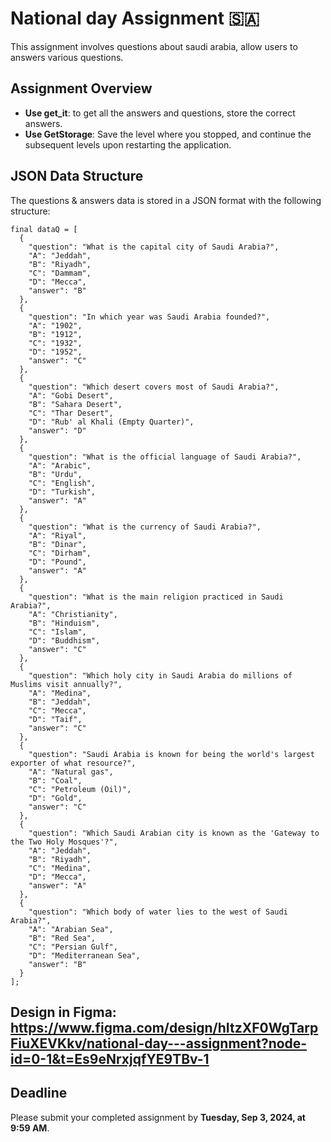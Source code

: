 # National day Assignment 🇸🇦

This assignment involves questions about saudi arabia, allow users to answers various questions.

## Assignment Overview

- **Use get_it**: to get all the answers and questions, store the correct answers.
- **Use GetStorage**: Save the level where you stopped, and continue the subsequent levels upon restarting the application.

## JSON Data Structure
The questions & answers data is stored in a JSON format with the following structure:
```
final dataQ = [
  {
    "question": "What is the capital city of Saudi Arabia?",
    "A": "Jeddah",
    "B": "Riyadh",
    "C": "Dammam",
    "D": "Mecca",
    "answer": "B"
  },
  {
    "question": "In which year was Saudi Arabia founded?",
    "A": "1902",
    "B": "1912",
    "C": "1932",
    "D": "1952",
    "answer": "C"
  },
  {
    "question": "Which desert covers most of Saudi Arabia?",
    "A": "Gobi Desert",
    "B": "Sahara Desert",
    "C": "Thar Desert",
    "D": "Rub' al Khali (Empty Quarter)",
    "answer": "D"
  },
  {
    "question": "What is the official language of Saudi Arabia?",
    "A": "Arabic",
    "B": "Urdu",
    "C": "English",
    "D": "Turkish",
    "answer": "A"
  },
  {
    "question": "What is the currency of Saudi Arabia?",
    "A": "Riyal",
    "B": "Dinar",
    "C": "Dirham",
    "D": "Pound",
    "answer": "A"
  },
  {
    "question": "What is the main religion practiced in Saudi Arabia?",
    "A": "Christianity",
    "B": "Hinduism",
    "C": "Islam",
    "D": "Buddhism",
    "answer": "C"
  },
  {
    "question": "Which holy city in Saudi Arabia do millions of Muslims visit annually?",
    "A": "Medina",
    "B": "Jeddah",
    "C": "Mecca",
    "D": "Taif",
    "answer": "C"
  },
  {
    "question": "Saudi Arabia is known for being the world's largest exporter of what resource?",
    "A": "Natural gas",
    "B": "Coal",
    "C": "Petroleum (Oil)",
    "D": "Gold",
    "answer": "C"
  },
  {
    "question": "Which Saudi Arabian city is known as the 'Gateway to the Two Holy Mosques'?",
    "A": "Jeddah",
    "B": "Riyadh",
    "C": "Medina",
    "D": "Mecca",
    "answer": "A"
  },
  {
    "question": "Which body of water lies to the west of Saudi Arabia?",
    "A": "Arabian Sea",
    "B": "Red Sea",
    "C": "Persian Gulf",
    "D": "Mediterranean Sea",
    "answer": "B"
  }
];

```

## Design in Figma: https://www.figma.com/design/hItzXF0WgTarpFiuXEVKkv/national-day---assignment?node-id=0-1&t=Es9eNrxjqfYE9TBv-1

## Deadline

Please submit your completed assignment by **Tuesday, Sep 3, 2024, at 9:59 AM**.

